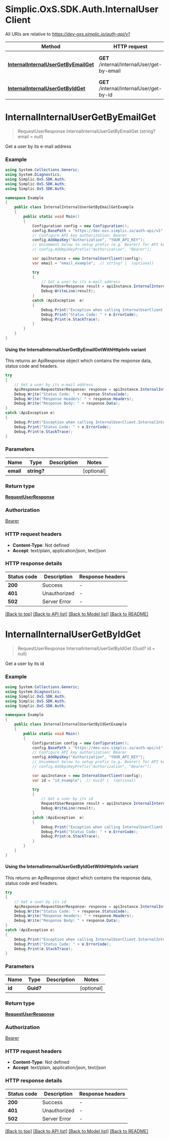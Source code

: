 # Simplic.OxS.SDK.Auth.InternalUserClient

All URIs are relative to *https://dev-oxs.simplic.io/auth-api/v1*

| Method | HTTP request | Description |
|--------|--------------|-------------|
| [**InternalInternalUserGetByEmailGet**](InternalUserClient.md#internalinternalusergetbyemailget) | **GET** /internal/InternalUser/get-by-email | Get a user by its e-mail address |
| [**InternalInternalUserGetByIdGet**](InternalUserClient.md#internalinternalusergetbyidget) | **GET** /internal/InternalUser/get-by-id | Get a user by its id |

<a id="internalinternalusergetbyemailget"></a>
# **InternalInternalUserGetByEmailGet**
> RequestUserResponse InternalInternalUserGetByEmailGet (string? email = null)

Get a user by its e-mail address

### Example
```csharp
using System.Collections.Generic;
using System.Diagnostics;
using Simplic.OxS.SDK.Auth;
using Simplic.OxS.SDK.Auth;
using Simplic.OxS.SDK.Auth;

namespace Example
{
    public class InternalInternalUserGetByEmailGetExample
    {
        public static void Main()
        {
            Configuration config = new Configuration();
            config.BasePath = "https://dev-oxs.simplic.io/auth-api/v1";
            // Configure API key authorization: Bearer
            config.AddApiKey("Authorization", "YOUR_API_KEY");
            // Uncomment below to setup prefix (e.g. Bearer) for API key, if needed
            // config.AddApiKeyPrefix("Authorization", "Bearer");

            var apiInstance = new InternalUserClient(config);
            var email = "email_example";  // string? |  (optional) 

            try
            {
                // Get a user by its e-mail address
                RequestUserResponse result = apiInstance.InternalInternalUserGetByEmailGet(email);
                Debug.WriteLine(result);
            }
            catch (ApiException  e)
            {
                Debug.Print("Exception when calling InternalUserClient.InternalInternalUserGetByEmailGet: " + e.Message);
                Debug.Print("Status Code: " + e.ErrorCode);
                Debug.Print(e.StackTrace);
            }
        }
    }
}
```

#### Using the InternalInternalUserGetByEmailGetWithHttpInfo variant
This returns an ApiResponse object which contains the response data, status code and headers.

```csharp
try
{
    // Get a user by its e-mail address
    ApiResponse<RequestUserResponse> response = apiInstance.InternalInternalUserGetByEmailGetWithHttpInfo(email);
    Debug.Write("Status Code: " + response.StatusCode);
    Debug.Write("Response Headers: " + response.Headers);
    Debug.Write("Response Body: " + response.Data);
}
catch (ApiException e)
{
    Debug.Print("Exception when calling InternalUserClient.InternalInternalUserGetByEmailGetWithHttpInfo: " + e.Message);
    Debug.Print("Status Code: " + e.ErrorCode);
    Debug.Print(e.StackTrace);
}
```

### Parameters

| Name | Type | Description | Notes |
|------|------|-------------|-------|
| **email** | **string?** |  | [optional]  |

### Return type

[**RequestUserResponse**](RequestUserResponse.md)

### Authorization

[Bearer](../README.md#Bearer)

### HTTP request headers

 - **Content-Type**: Not defined
 - **Accept**: text/plain, application/json, text/json


### HTTP response details
| Status code | Description | Response headers |
|-------------|-------------|------------------|
| **200** | Success |  -  |
| **401** | Unauthorized |  -  |
| **502** | Server Error |  -  |

[[Back to top]](#) [[Back to API list]](../README.md#documentation-for-api-endpoints) [[Back to Model list]](../README.md#documentation-for-models) [[Back to README]](../README.md)

<a id="internalinternalusergetbyidget"></a>
# **InternalInternalUserGetByIdGet**
> RequestUserResponse InternalInternalUserGetByIdGet (Guid? id = null)

Get a user by its id

### Example
```csharp
using System.Collections.Generic;
using System.Diagnostics;
using Simplic.OxS.SDK.Auth;
using Simplic.OxS.SDK.Auth;
using Simplic.OxS.SDK.Auth;

namespace Example
{
    public class InternalInternalUserGetByIdGetExample
    {
        public static void Main()
        {
            Configuration config = new Configuration();
            config.BasePath = "https://dev-oxs.simplic.io/auth-api/v1";
            // Configure API key authorization: Bearer
            config.AddApiKey("Authorization", "YOUR_API_KEY");
            // Uncomment below to setup prefix (e.g. Bearer) for API key, if needed
            // config.AddApiKeyPrefix("Authorization", "Bearer");

            var apiInstance = new InternalUserClient(config);
            var id = "id_example";  // Guid? |  (optional) 

            try
            {
                // Get a user by its id
                RequestUserResponse result = apiInstance.InternalInternalUserGetByIdGet(id);
                Debug.WriteLine(result);
            }
            catch (ApiException  e)
            {
                Debug.Print("Exception when calling InternalUserClient.InternalInternalUserGetByIdGet: " + e.Message);
                Debug.Print("Status Code: " + e.ErrorCode);
                Debug.Print(e.StackTrace);
            }
        }
    }
}
```

#### Using the InternalInternalUserGetByIdGetWithHttpInfo variant
This returns an ApiResponse object which contains the response data, status code and headers.

```csharp
try
{
    // Get a user by its id
    ApiResponse<RequestUserResponse> response = apiInstance.InternalInternalUserGetByIdGetWithHttpInfo(id);
    Debug.Write("Status Code: " + response.StatusCode);
    Debug.Write("Response Headers: " + response.Headers);
    Debug.Write("Response Body: " + response.Data);
}
catch (ApiException e)
{
    Debug.Print("Exception when calling InternalUserClient.InternalInternalUserGetByIdGetWithHttpInfo: " + e.Message);
    Debug.Print("Status Code: " + e.ErrorCode);
    Debug.Print(e.StackTrace);
}
```

### Parameters

| Name | Type | Description | Notes |
|------|------|-------------|-------|
| **id** | **Guid?** |  | [optional]  |

### Return type

[**RequestUserResponse**](RequestUserResponse.md)

### Authorization

[Bearer](../README.md#Bearer)

### HTTP request headers

 - **Content-Type**: Not defined
 - **Accept**: text/plain, application/json, text/json


### HTTP response details
| Status code | Description | Response headers |
|-------------|-------------|------------------|
| **200** | Success |  -  |
| **401** | Unauthorized |  -  |
| **502** | Server Error |  -  |

[[Back to top]](#) [[Back to API list]](../README.md#documentation-for-api-endpoints) [[Back to Model list]](../README.md#documentation-for-models) [[Back to README]](../README.md)

